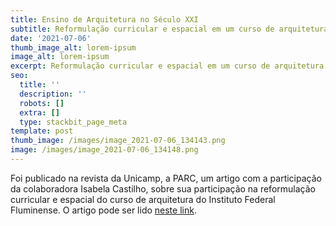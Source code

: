 ```yaml
---
title: Ensino de Arquitetura no Século XXI
subtitle: Reformulação curricular e espacial em um curso de arquitetura e urbanismo
date: '2021-07-06'
thumb_image_alt: lorem-ipsum
image_alt: lorem-ipsum
excerpt: Reformulação curricular e espacial em um curso de arquitetura e urbanismo
seo:
  title: ''
  description: ''
  robots: []
  extra: []
  type: stackbit_page_meta
template: post
thumb_image: /images/image_2021-07-06_134143.png
image: /images/image_2021-07-06_134148.png
---
```

Foi publicado na revista da Unicamp, a PARC, um artigo com a participação da colaboradora Isabela Castilho, sobre sua participação na reformulação curricular e espacial do curso de arquitetura do Instituto Federal Fluminense. O artigo pode ser lido [neste link](https://periodicos.sbu.unicamp.br/ojs/index.php/parc/article/view/8660009/27005).
